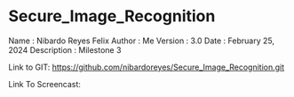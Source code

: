 # Secure_Image_Recognition
Name         :	Nibardo Reyes Felix
Author       :	Me
Version      :	3.0
Date  	     :  February 25, 2024
Description  :	Milestone 3

Link to GIT: https://github.com/nibardoreyes/Secure_Image_Recognition.git

Link To Screencast: 
